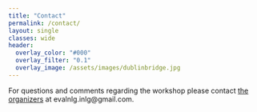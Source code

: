 ```yaml
---
title: "Contact"
permalink: /contact/
layout: single
classes: wide
header:
  overlay_color: "#000"
  overlay_filter: "0.1"
  overlay_image: /assets/images/dublinbridge.jpg
---
```


<style>.athere:before {content: '@'; }</style>
<script type="text/javascript">
function init(){
    var x = document.getElementsByClassName('contactaddr');
    for (var i = 0; i < x.length; i++){
        var sp = x[i];
        var mt = sp.innerHTML;
        mt = mt.replace(/<span.*\/span>/, '@');
        sp.innerHTML = '<a href="mailto:"' + mt + '">' + mt + '</a>';
    }
}
window.addEventListener("load", init, false);
</script>
For questions and comments regarding the workshop please contact [the organizers](/organisation) at <span class="contactaddr">evalnlg.inlg<span class="athere"></span>gmail.com</span>. 
